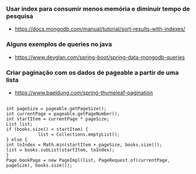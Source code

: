 ### Usar index para consumir menos memória e diminuir tempo de pesquisa
- https://docs.mongodb.com/manual/tutorial/sort-results-with-indexes/

### Alguns exemplos de queries no java
- https://www.devglan.com/spring-boot/spring-data-mongodb-queries

### Criar paginação com os dados de pageable a partir de uma lista
- https://www.baeldung.com/spring-thymeleaf-pagination

<code>
int pageSize = pageable.getPageSize();
int currentPage = pageable.getPageNumber();
int startItem = currentPage * pageSize;
List<Book> list;
if (books.size() < startItem) {
            list = Collections.emptyList();
} else {
int toIndex = Math.min(startItem + pageSize, books.size());
list = books.subList(startItem, toIndex);
}
Page<Book> bookPage = new PageImpl<Book>(list, PageRequest.of(currentPage, pageSize), books.size());
</code>
